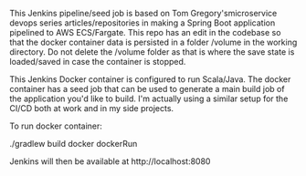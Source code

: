 This Jenkins pipeline/seed job is based on Tom Gregory'smicroservice devops series articles/repositories in making 
a Spring Boot application pipelined to AWS ECS/Fargate. This repo has an edit in the codebase so that
the docker container data is persisted in a folder /volume in the working directory. Do not delete
the /volume folder as that is where the save state is loaded/saved in case the container is stopped. 

This Jenkins Docker container is configured to run Scala/Java. The docker container has a seed job that can be used to generate a main build job of the application 
you'd like to build. I'm actually using a similar setup for the CI/CD both at work and in my side projects. 

To run docker container: 

./gradlew build docker dockerRun

Jenkins will then be available at http://localhost:8080